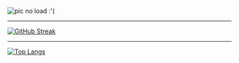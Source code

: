 ![pic no load :'(](https://ibb.co/TgrtScM)


<hr/>

[![GitHub Streak](https://streak-stats.demolab.com?user=d-hain&theme=onedark_duo&border_radius=20)](https://git.io/streak-stats)

<hr/>


[![Top Langs](https://github-readme-stats.vercel.app/api/top-langs/?username=d-hain&layout=compact&theme=dark)](https://github.com/anuraghazra/github-readme-stats)
